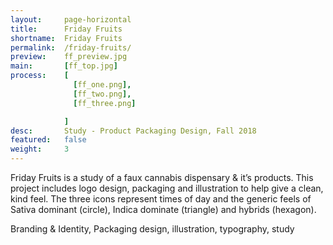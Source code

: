 ```yaml
---
layout:     page-horizontal
title:      Friday Fruits
shortname:  Friday Fruits
permalink:  /friday-fruits/
preview:    ff_preview.jpg
main:       [ff_top.jpg]
process:    [
              [ff_one.png],
              [ff_two.png],
              [ff_three.png]

            ]
desc:       Study - Product Packaging Design, Fall 2018
featured:   false
weight:     3
---
```


Friday Fruits is a study of a faux cannabis dispensary & it’s products. This project includes logo design, packaging and illustration to help give a clean, kind feel. The three icons represent times of day and the generic feels of Sativa dominant (circle), Indica dominate (triangle) and hybrids (hexagon).

Branding & Identity, Packaging design, illustration, typography, study
